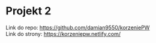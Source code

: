 # Projekt 2
Link do repo: https://github.com/damian9550/korzeniePW
<br/>
Link do strony: https://korzeniepw.netlify.com/